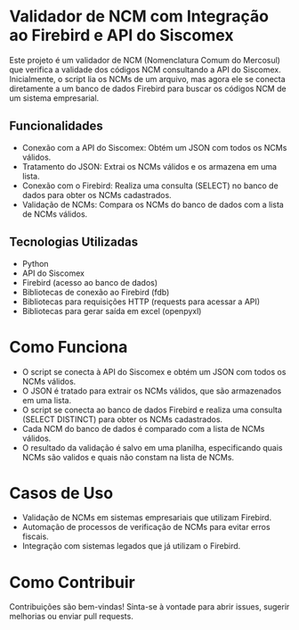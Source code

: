 # Validador de NCM com Integração ao Firebird e API do Siscomex
 
Este projeto é um validador de NCM (Nomenclatura Comum do Mercosul) que verifica a validade dos códigos NCM consultando a API do Siscomex. Inicialmente, o script lia os NCMs de um arquivo, mas agora ele se conecta diretamente a um banco de dados Firebird para buscar os códigos NCM de um sistema empresarial.

## Funcionalidades
- Conexão com a API do Siscomex: Obtém um JSON com todos os NCMs válidos.
- Tratamento do JSON: Extrai os NCMs válidos e os armazena em uma lista.
- Conexão com o Firebird: Realiza uma consulta (SELECT) no banco de dados para obter os NCMs cadastrados.
- Validação de NCMs: Compara os NCMs do banco de dados com a lista de NCMs válidos.

## Tecnologias Utilizadas
- Python
- API do Siscomex
- Firebird (acesso ao banco de dados)
- Bibliotecas de conexão ao Firebird (fdb)
- Bibliotecas para requisições HTTP (requests para acessar a API)
- Bibliotecas para gerar saída em excel (openpyxl)

# Como Funciona
- O script se conecta à API do Siscomex e obtém um JSON com todos os NCMs válidos.
- O JSON é tratado para extrair os NCMs válidos, que são armazenados em uma lista.
- O script se conecta ao banco de dados Firebird e realiza uma consulta (SELECT DISTINCT) para obter os NCMs cadastrados.
- Cada NCM do banco de dados é comparado com a lista de NCMs válidos.
- O resultado da validação é salvo em uma planilha, especificando quais NCMs são validos e quais não constam na lista de NCMs.

# Casos de Uso
- Validação de NCMs em sistemas empresariais que utilizam Firebird.
- Automação de processos de verificação de NCMs para evitar erros fiscais.
- Integração com sistemas legados que já utilizam o Firebird.

# Como Contribuir
Contribuições são bem-vindas! Sinta-se à vontade para abrir issues, sugerir melhorias ou enviar pull requests.

